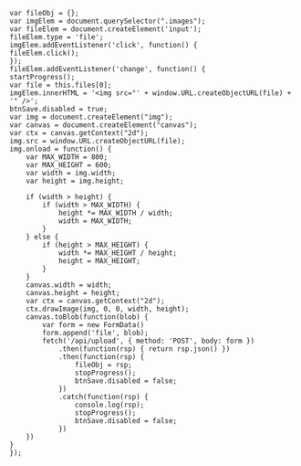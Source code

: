 

    var fileObj = {};
    var imgElem = document.querySelector(".images");
    var fileElem = document.createElement('input');
    fileElem.type = 'file';
    imgElem.addEventListener('click', function() {
    fileElem.click();
    });
    fileElem.addEventListener('change', function() {
    startProgress();
    var file = this.files[0];
    imgElem.innerHTML = '<img src="' + window.URL.createObjectURL(file) + '" />';
    btnSave.disabled = true;
    var img = document.createElement("img");
    var canvas = document.createElement("canvas");
    var ctx = canvas.getContext("2d");
    img.src = window.URL.createObjectURL(file);
    img.onload = function() {
        var MAX_WIDTH = 800;
        var MAX_HEIGHT = 600;
        var width = img.width;
        var height = img.height;
    
        if (width > height) {
            if (width > MAX_WIDTH) {
                height *= MAX_WIDTH / width;
                width = MAX_WIDTH;
            }
        } else {
            if (height > MAX_HEIGHT) {
                width *= MAX_HEIGHT / height;
                height = MAX_HEIGHT;
            }
        }
        canvas.width = width;
        canvas.height = height;
        var ctx = canvas.getContext("2d");
        ctx.drawImage(img, 0, 0, width, height);
        canvas.toBlob(function(blob) {
            var form = new FormData()
            form.append('file', blob);
            fetch('/api/upload', { method: 'POST', body: form })
                .then(function(rsp) { return rsp.json() })
                .then(function(rsp) {
                    fileObj = rsp;
                    stopProgress();
                    btnSave.disabled = false;
                })
                .catch(function(rsp) {
                    console.log(rsp);
                    stopProgress();
                    btnSave.disabled = false;
                })
        })
    }
    });
